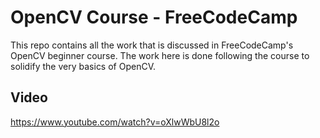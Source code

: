 # OpenCV Course - FreeCodeCamp
This repo contains all the work that is discussed in FreeCodeCamp's OpenCV beginner course. The work here is done following the course to solidify the very basics of OpenCV.

## Video
https://www.youtube.com/watch?v=oXlwWbU8l2o